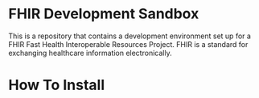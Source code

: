 # FHIR Development Sandbox
This is a repository that contains a development environment set up for a FHIR Fast Health Interoperable Resources Project. FHIR is a standard for exchanging healthcare information electronically. 

# How To Install
